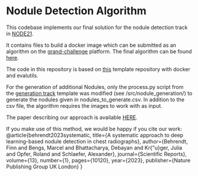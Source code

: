 # Nodule Detection Algorithm

This codebase implements our final solution for the nodule detection track in [NODE21](https://node21.grand-challenge.org/). 

It contains files to build a docker image which can be submitted as an algorithm on the [grand-challenge](https://www.grand-challenge.org) platform. The final algorithm can be found [here](https://grand-challenge.org/algorithms/final-submission-mtec/).

The code in this repository is based on [this](https://grand-challenge.org/algorithms/final-submission-mtec/) template repository with docker and evalutils.  

For the generation of additional Nodules, only the process.py script from the [generation track](https://github.com/node21challenge/node21_generation_baseline) template was modified (see /src/nodule_generation/) to generate the nodules given in nodules_to_generate.csv. In addition to the csv file, the algorithm requires the images to work with as input.

The paper describing our approach is available [HERE](https://www.nature.com/articles/s41598-023-37270-2).

If you make use of this method, we would be happy if you cite our work:
@article{behrendt2023systematic,
  title={A systematic approach to deep learning-based nodule detection in chest radiographs},
  author={Behrendt, Finn and Bengs, Marcel and Bhattacharya, Debayan and Kr{\"u}ger, Julia and Opfer, Roland and Schlaefer, Alexander},
  journal={Scientific Reports},
  volume={13},
  number={1},
  pages={10120},
  year={2023},
  publisher={Nature Publishing Group UK London}
}
